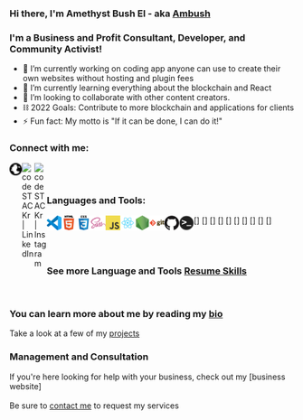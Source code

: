 ### Hi there, I'm Amethyst Bush El - aka [Ambush]


### I'm a Business and Profit Consultant, Developer, and Community Activist! 

- 🔭 I’m currently working on coding app anyone can use to create their own websites without hosting and plugin fees
- 🌱 I’m currently learning everything about the blockchain and React
- 👯 I’m looking to collaborate with other content creators.
- ⛓ 2022 Goals: Contribute to more blockchain and applications for clients
- ⚡ Fun fact: My motto is "If it can be done, I can do it!"

### Connect with me:

[<img align="left" alt="codeSTACKr.com" width="22px" src="https://raw.githubusercontent.com/iconic/open-iconic/master/svg/globe.svg" />][website]
[<img align="left" alt="codeSTACKr | LinkedIn" width="22px" src="https://cdn.jsdelivr.net/npm/simple-icons@v3/icons/linkedin.svg" />][linkedin]
[<img align="left" alt="codeSTACKr | Instagram" width="22px" src="https://cdn.jsdelivr.net/npm/simple-icons@v3/icons/instagram.svg" />][instagram]

<br />
<br />

### Languages and Tools:

[<img align="left" alt="Visual Studio Code" width="26px" src="https://raw.githubusercontent.com/github/explore/80688e429a7d4ef2fca1e82350fe8e3517d3494d/topics/visual-studio-code/visual-studio-code.png" />]
[<img align="left" alt="HTML5" width="26px" src="https://raw.githubusercontent.com/github/explore/80688e429a7d4ef2fca1e82350fe8e3517d3494d/topics/html/html.png" />]
[<img align="left" alt="CSS3" width="26px" src="https://raw.githubusercontent.com/github/explore/80688e429a7d4ef2fca1e82350fe8e3517d3494d/topics/css/css.png" />]
[<img align="left" alt="Sass" width="26px" src="https://raw.githubusercontent.com/github/explore/80688e429a7d4ef2fca1e82350fe8e3517d3494d/topics/sass/sass.png" />]
[<img align="left" alt="JavaScript" width="26px" src="https://raw.githubusercontent.com/github/explore/80688e429a7d4ef2fca1e82350fe8e3517d3494d/topics/javascript/javascript.png" />]
[<img align="left" alt="React" width="26px" src="https://raw.githubusercontent.com/github/explore/80688e429a7d4ef2fca1e82350fe8e3517d3494d/topics/react/react.png" />]
[<img align="left" alt="Node.js" width="26px" src="https://raw.githubusercontent.com/github/explore/80688e429a7d4ef2fca1e82350fe8e3517d3494d/topics/nodejs/nodejs.png" />]
[<img align="left" alt="Git" width="26px" src="https://raw.githubusercontent.com/github/explore/80688e429a7d4ef2fca1e82350fe8e3517d3494d/topics/git/git.png" />]
[<img align="left" alt="GitHub" width="26px" src="https://raw.githubusercontent.com/github/explore/78df643247d429f6cc873026c0622819ad797942/topics/github/github.png" />]
[<img align="left" alt="Terminal" width="26px" src="https://raw.githubusercontent.com/github/explore/80688e429a7d4ef2fca1e82350fe8e3517d3494d/topics/terminal/terminal.png" />]

<br />
<br />

### See more Language and Tools [Resume Skills]

<br />

### You can learn more about me by reading my [bio]

Take a look at a few of my [projects]

### Management and Consultation

If you're here looking for help with your business, check out my [business website]
<br />
<br />
Be sure to [contact me] to request my services

[Ambush]: https://corporations.wzdmatl.com/x_ambush
[website]: https://corporations.wzdmatl.com/x_ambush
[instagram]: https://instagram.com/x_ambush
[linkedin]: https://www.linkedin.com/in/amethyst-bush-a7015950
[Resume Skills]: https://stupefied-brattain-ddc715.netlify.app/skills.html
[bio]: https://stupefied-brattain-ddc715.netlify.app/about.html
[projects]: https://infallible-archimedes-8c04df.netlify.app/project/work.html
[contact me]: https://calendly.com/wzdm/session?month=2022-01
